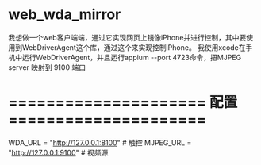 # web_wda_mirror
我想做一个web客户端端，通过它实现网页上镜像iPhone并进行控制，其中要使用到WebDriverAgent这个库，通过这个来实现控制iPhone。
我使用xcode在手机中运行WebDriverAgent，并且运行appium --port 4723命令，把MJPEG server 映射到 9100 端口
# ===================== 配置 =====================
WDA_URL   = "http://127.0.0.1:8100"   # 触控
MJPEG_URL = "http://127.0.0.1:9100"   # 视频源
